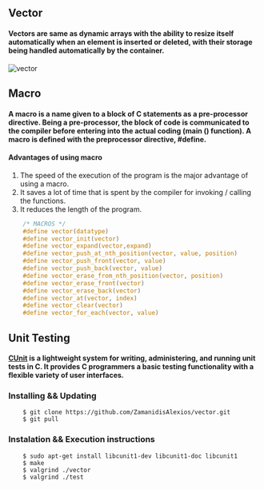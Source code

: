 ## Vector

#### Vectors are same as dynamic arrays with the ability to resize itself automatically when an element is inserted or deleted, with their storage being handled automatically by the container.

![vector](https://user-images.githubusercontent.com/48658768/68430241-621e8900-01b8-11ea-8272-990ba8d0f950.png)

## Macro
#### A macro is a name given to a block of C statements as a pre-processor directive. Being a pre-processor, the block of code is communicated to the compiler before entering into the actual coding (main () function). A macro is defined with the preprocessor directive, #define.

#### Advantages of using macro

1. The speed of the execution of the program is the major advantage of using a macro.
2. It saves a lot of time that is spent by the compiler for invoking / calling the functions.
3. It reduces the length of the program.

```c
    /* MACROS */
    #define vector(datatype)
    #define vector_init(vector)
    #define vector_expand(vector,expand)
    #define vector_push_at_nth_position(vector, value, position)
    #define vector_push_front(vector, value)
    #define vector_push_back(vector, value)
    #define vector_erase_from_nth_position(vector, position)
    #define vector_erase_front(vector)
    #define vector_erase_back(vector)
    #define vector_at(vector, index)
    #define vector_clear(vector)
    #define vector_for_each(vector, value)
```

## Unit Testing
#### [CUnit](http://cunit.sourceforge.net/) is a lightweight system for writing, administering, and running unit tests in C.  It provides C programmers a basic testing functionality with a flexible variety of user interfaces.

### Installing && Updating

```
    $ git clone https://github.com/ZamanidisAlexios/vector.git
    $ git pull
```

### Instalation && Execution instructions

```
    $ sudo apt-get install libcunit1-dev libcunit1-doc libcunit1
    $ make
    $ valgrind ./vector
    $ valgrind ./test
```
